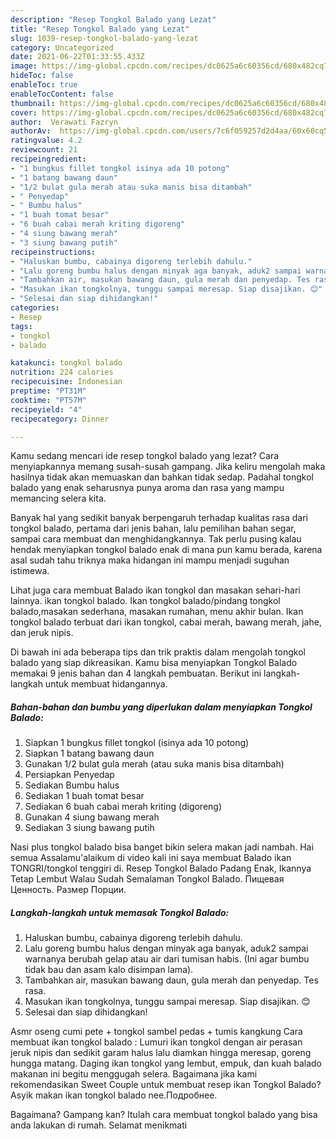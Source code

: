 ```yaml
---
description: "Resep Tongkol Balado yang Lezat"
title: "Resep Tongkol Balado yang Lezat"
slug: 1039-resep-tongkol-balado-yang-lezat
category: Uncategorized
date: 2021-06-22T01:33:55.433Z
image: https://img-global.cpcdn.com/recipes/dc0625a6c60356cd/680x482cq70/tongkol-balado-foto-resep-utama.jpg
hideToc: false
enableToc: true
enableTocContent: false
thumbnail: https://img-global.cpcdn.com/recipes/dc0625a6c60356cd/680x482cq70/tongkol-balado-foto-resep-utama.jpg
cover: https://img-global.cpcdn.com/recipes/dc0625a6c60356cd/680x482cq70/tongkol-balado-foto-resep-utama.jpg
author:  Verawati Fazryn
authorAv:  https://img-global.cpcdn.com/users/7c6f059257d2d4aa/60x60cq50/avatar.jpg
ratingvalue: 4.2
reviewcount: 21
recipeingredient:
- "1 bungkus fillet tongkol isinya ada 10 potong"
- "1 batang bawang daun"
- "1/2 bulat gula merah atau suka manis bisa ditambah"
- " Penyedap"
- " Bumbu halus"
- "1 buah tomat besar"
- "6 buah cabai merah kriting digoreng"
- "4 siung bawang merah"
- "3 siung bawang putih"
recipeinstructions:
- "Haluskan bumbu, cabainya digoreng terlebih dahulu."
- "Lalu goreng bumbu halus dengan minyak aga banyak, aduk2 sampai warnanya berubah gelap atau air dari tumisan habis. (Ini agar bumbu tidak bau dan asam kalo disimpan lama)."
- "Tambahkan air, masukan bawang daun, gula merah dan penyedap. Tes rasa."
- "Masukan ikan tongkolnya, tunggu sampai meresap. Siap disajikan. 😊"
- "Selesai dan siap dihidangkan!"
categories:
- Resep
tags:
- tongkol
- balado

katakunci: tongkol balado 
nutrition: 224 calories
recipecuisine: Indonesian
preptime: "PT31M"
cooktime: "PT57M"
recipeyield: "4"
recipecategory: Dinner

---
```



Kamu sedang mencari ide resep tongkol balado yang lezat? Cara menyiapkannya memang susah-susah gampang. Jika keliru mengolah maka hasilnya tidak akan memuaskan dan bahkan tidak sedap. Padahal tongkol balado yang enak seharusnya punya aroma dan rasa yang mampu memancing selera kita.


Banyak hal yang sedikit banyak berpengaruh terhadap kualitas rasa dari tongkol balado, pertama dari jenis bahan, lalu pemilihan bahan segar, sampai cara membuat dan menghidangkannya. Tak perlu pusing kalau hendak menyiapkan tongkol balado enak di mana pun kamu berada, karena asal sudah tahu triknya maka hidangan ini mampu menjadi suguhan istimewa.

Lihat juga cara membuat Balado ikan tongkol dan masakan sehari-hari lainnya. ikan tongkol balado. Ikan tongkol balado/pindang tongkol balado,masakan sederhana, masakan rumahan, menu akhir bulan. Ikan tongkol balado terbuat dari ikan tongkol, cabai merah, bawang merah, jahe, dan jeruk nipis.


Di bawah ini ada beberapa tips dan trik praktis dalam mengolah tongkol balado yang siap dikreasikan. Kamu bisa menyiapkan Tongkol Balado memakai 9 jenis bahan dan 4 langkah pembuatan. Berikut ini langkah-langkah untuk membuat hidangannya.

<!--inarticleads1-->

##### Bahan-bahan dan bumbu yang diperlukan dalam menyiapkan Tongkol Balado:

1. Siapkan 1 bungkus fillet tongkol (isinya ada 10 potong)
1. Siapkan 1 batang bawang daun
1. Gunakan 1/2 bulat gula merah (atau suka manis bisa ditambah)
1. Persiapkan  Penyedap
1. Sediakan  Bumbu halus
1. Sediakan 1 buah tomat besar
1. Sediakan 6 buah cabai merah kriting (digoreng)
1. Gunakan 4 siung bawang merah
1. Sediakan 3 siung bawang putih


Nasi plus tongkol balado bisa banget bikin selera makan jadi nambah. Hai semua Assalamu&#39;alaikum di video kali ini saya membuat Balado ikan TONGRI/tongkol tenggiri di. Resep Tongkol Balado Padang Enak, Ikannya Tetap Lembut Walau Sudah Semalaman Tongkol Balado. Пищевая Ценность. Размер Порции. 

<!--inarticleads2-->

##### Langkah-langkah untuk memasak Tongkol Balado:

1. Haluskan bumbu, cabainya digoreng terlebih dahulu.
1. Lalu goreng bumbu halus dengan minyak aga banyak, aduk2 sampai warnanya berubah gelap atau air dari tumisan habis. (Ini agar bumbu tidak bau dan asam kalo disimpan lama).
1. Tambahkan air, masukan bawang daun, gula merah dan penyedap. Tes rasa.
1. Masukan ikan tongkolnya, tunggu sampai meresap. Siap disajikan. 😊
1. Selesai dan siap dihidangkan!

Asmr oseng cumi pete + tongkol sambel pedas + tumis kangkung Cara membuat ikan tongkol balado : Lumuri ikan tongkol dengan air perasan jeruk nipis dan sedikit garam halus lalu diamkan hingga meresap, goreng hungga matang. Daging ikan tongkol yang lembut, empuk, dan kuah balado makanan ini begitu menggugah selera. Bagaimana jika kami rekomendasikan Sweet Couple untuk membuat resep ikan Tongkol Balado? Asyik makan ikan tongkol balado nee.Подробнее. 

Bagaimana? Gampang kan? Itulah cara membuat tongkol balado yang bisa anda lakukan di rumah. Selamat menikmati
